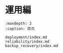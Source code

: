 # 運用編

```{toctree}
:maxdepth: 2
:caption: 目次

deployment/index.md
reliability/index.md
backup_recovery/index.md
```